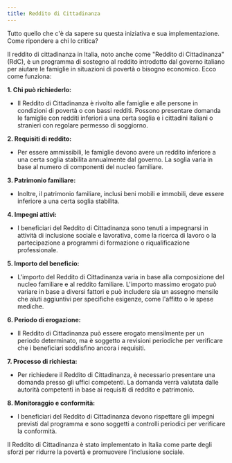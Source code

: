 ```yaml
---
title: Reddito di Cittadinanza
---
```


Tutto quello che c'è da sapere su questa iniziativa e sua implementazione.  
Come ripondere a chi lo critica?

Il reddito di cittadinanza in Italia, noto anche come "Reddito di Cittadinanza" (RdC), è un programma di sostegno al reddito introdotto dal governo italiano per aiutare le famiglie in situazioni di povertà o bisogno economico. Ecco come funziona:

**1. Chi può richiederlo:**
   - Il Reddito di Cittadinanza è rivolto alle famiglie e alle persone in condizioni di povertà o con bassi redditi. Possono presentare domanda le famiglie con redditi inferiori a una certa soglia e i cittadini italiani o stranieri con regolare permesso di soggiorno.

**2. Requisiti di reddito:**
   - Per essere ammissibili, le famiglie devono avere un reddito inferiore a una certa soglia stabilita annualmente dal governo. La soglia varia in base al numero di componenti del nucleo familiare.

**3. Patrimonio familiare:**
   - Inoltre, il patrimonio familiare, inclusi beni mobili e immobili, deve essere inferiore a una certa soglia stabilita.

**4. Impegni attivi:**
   - I beneficiari del Reddito di Cittadinanza sono tenuti a impegnarsi in attività di inclusione sociale e lavorativa, come la ricerca di lavoro o la partecipazione a programmi di formazione o riqualificazione professionale.

**5. Importo del beneficio:**
   - L'importo del Reddito di Cittadinanza varia in base alla composizione del nucleo familiare e al reddito familiare. L'importo massimo erogato può variare in base a diversi fattori e può includere sia un assegno mensile che aiuti aggiuntivi per specifiche esigenze, come l'affitto o le spese mediche.

**6. Periodo di erogazione:**
   - Il Reddito di Cittadinanza può essere erogato mensilmente per un periodo determinato, ma è soggetto a revisioni periodiche per verificare che i beneficiari soddisfino ancora i requisiti.

**7. Processo di richiesta:**
   - Per richiedere il Reddito di Cittadinanza, è necessario presentare una domanda presso gli uffici competenti. La domanda verrà valutata dalle autorità competenti in base ai requisiti di reddito e patrimonio.

**8. Monitoraggio e conformità:**
   - I beneficiari del Reddito di Cittadinanza devono rispettare gli impegni previsti dal programma e sono soggetti a controlli periodici per verificare la conformità.

Il Reddito di Cittadinanza è stato implementato in Italia come parte degli sforzi per ridurre la povertà e promuovere l'inclusione sociale. 
